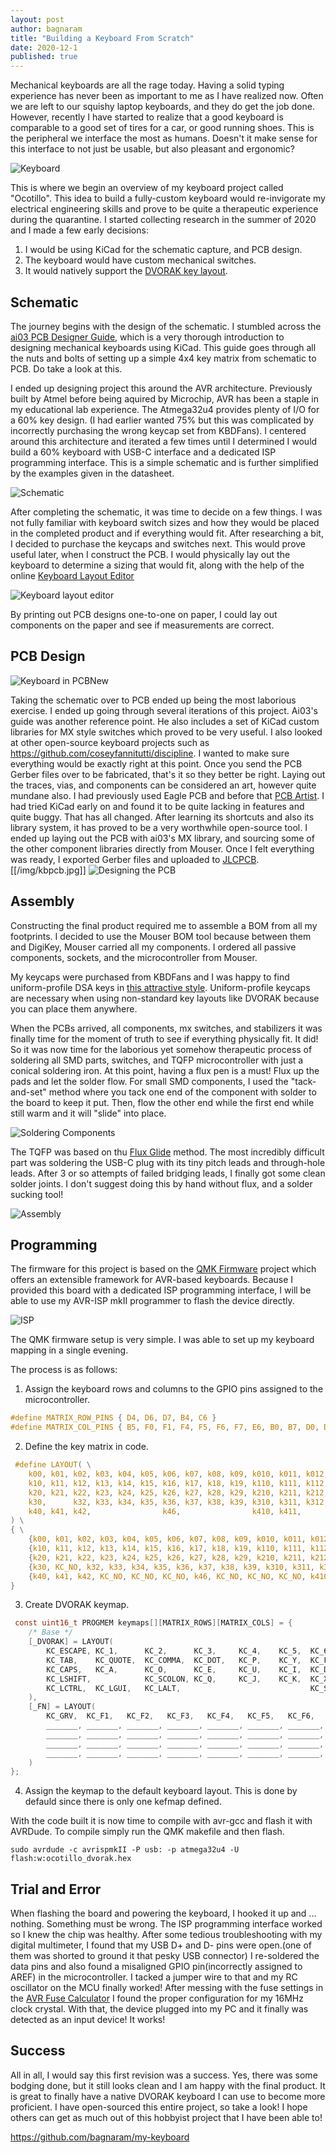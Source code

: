 ```yaml
---
layout: post
author: bagnaram
title: "Building a Keyboard From Scratch"
date: 2020-12-1
published: true
---
```


Mechanical keyboards are all the rage today. Having a solid typing experience
has never been as important to me as I have realized now. Often we are left to
our squishy laptop keyboards, and they do get the job done. However, recently I
have started to realize that a good keyboard is comparable to a good set of
tires for a car, or good running shoes. This is the peripheral we interface the
most as humans. Doesn't it make sense for this interface to not just be usable,
but also pleasant and ergonomic?

![Keyboard](/img/kb.jpg "Keyboard")

This is where we begin an overview of my keyboard project called "Ocotillo".
This idea to build a fully-custom keyboard would re-invigorate my electrical
engineering skills and prove to be quite a therapeutic experience during the
quarantine. I started collecting research in the summer of 2020 and I made a few
early decisions:

1. I would be using KiCad for the schematic capture, and PCB design.
2. The keyboard would have custom mechanical switches.
3. It would natively support the [DVORAK key
   layout](https://en.wikipedia.org/wiki/Dvorak_Simplified_Keyboard).

## Schematic

The journey begins with the design of the schematic. I stumbled across the [ai03
PCB Designer
Guide](https://wiki.ai03.com/books/pcb-design/chapter/pcb-designer-guide), which
is a very thorough introduction to designing mechanical keyboards using KiCad.
This guide goes through all the nuts and bolts of setting up a simple 4x4 key
matrix from schematic to PCB. Do take a look at this. 

I ended up designing project this around the AVR architecture. Previously built
by Atmel before being aquired by Microchip, AVR has been a staple in my
educational lab experience. The Atmega32u4 provides plenty of I/O for a 60% key
design. (I had earlier wanted 75% but this was complicated by incorrectly
purchasing the wrong keycap set from KBDFans). I centered around this
architecture and iterated a few times until I determined I would build a 60%
keyboard with USB-C interface and a dedicated ISP programming interface. This is
a simple schematic and is further simplified by the examples given in the
datasheet.

![Schematic](/img/kb-schematic.png "ESchema Schematic")

After completing the schematic, it was time to decide on a few things. I was not
fully familiar with keyboard switch sizes and how they would be placed in the
completed product and if everything would fit. After researching a bit, I
decided to purchase the keycaps and switches next. This would prove useful later,
when I construct the PCB. I would physically lay out the keyboard to determine a
sizing that would fit, along with the help of the online [Keyboard Layout
Editor](http://www.keyboard-layout-editor.com/#/)

![Keyboard layout editor](img/kb-layout.png "Keyboard layout editor")

By printing out PCB designs one-to-one on paper, I could lay out components on
the paper and see if measurements are correct.

## PCB Design

![Keyboard in PCBNew](/img/pcbnew.png "Keyboard in PCBNew")

Taking the schematic over to PCB ended up being the most laborious exercise. I
ended up going through several iterations of this project. Ai03's guide was
another reference point. He also includes a set of KiCad custom libraries for MX
style switches which proved to be very useful. I also looked at other
open-source keyboard projects such as
https://github.com/coseyfannitutti/discipline. I wanted to make sure everything
would be exactly right at this point. Once you send the PCB Gerber files over to
be fabricated, that's it so they better be right. Laying out the traces, vias,
and components can be considered an art, however quite mundane also. I had
previously used Eagle PCB and before that [PCB
Artist](https://www.4pcb.com/free-pcb-design-software.html). I had tried KiCad
early on and found it to be quite lacking in features and quite buggy. That has
all changed. After learning its shortcuts and also its library system, it has
proved to be a very worthwhile open-source tool. I ended up laying out the PCB
with ai03's MX library, and sourcing some of the other component libraries
directly from Mouser. Once I felt everything was ready, I exported Gerber files
and uploaded to [JLCPCB](https://jlcpcb.com/).
[[/img/kbpcb.jpg]]
![Designing the PCB](/img/kbpcb.jpg "PCB Layout")

## Assembly

Constructing the final product required me to assemble a BOM from all my
footprints. I decided to use the Mouser BOM tool because between them and
DigiKey, Mouser carried all my components. I ordered all passive components,
sockets, and the microcontroller from Mouser.

My keycaps were purchased from KBDFans and I was happy to find uniform-profile
DSA keys in [this attractive
style](https://kbdfans.com/collections/dsa-profile/products/npkc-dsa-9009-pbt-keycaps?variant=31385567985803).
Uniform-profile keycaps are necessary when using non-standard key layouts like
DVORAK because you can place them anywhere.

When the PCBs arrived, all components, mx switches, and stabilizers it was
finally time for the moment of truth to see if everything physically fit. It
did! So it was now time for the laborious yet somehow therapeutic process of
soldering all SMD parts, switches, and TQFP microcontroller with just a conical
soldering iron. At this point, having a flux pen is a must! Flux up the pads and
let the solder flow. For small SMD components, I used the "tack-and-set" method
where you tack one end of the component with solder to the board to keep it put.
Then, flow the other end while the first end while still warm and it will "slide"
into place.

![Soldering Components](/img/kbsolder.jpg "Soldering Components")

The TQFP was based on thu [Flux
Glide](https://www.youtube.com/watch?v=6PB0u8irn-4) method. The most incredibly
difficult part was soldering the USB-C plug with its tiny pitch leads and
through-hole leads. After 3 or so attempts of failed bridging leads, I finally
got some clean solder joints. I don't suggest doing this by hand without flux,
and a solder sucking tool!

![Assembly](/img/kbassembled.jpg "Assembly Complete")

## Programming

The firmware for this project is based on the [QMK Firmware](https://qmk.fm/)
project which offers an extensible framework for AVR-based keyboards. Because I
provided this board with a dedicated ISP programming interface, I will be able
to use my AVR-ISP mkII programmer to flash the device directly.

![ISP](/img/kbprog.jpg "Keyboard ISP Programming")

The QMK firmware setup is very simple. I was able to set up my keyboard mapping
in a single evening.

The process is as follows:

1. Assign the keyboard rows and columns to the GPIO pins assigned to the microcontroller.
```c {data-filename="config.h"}
#define MATRIX_ROW_PINS { D4, D6, D7, B4, C6 }
#define MATRIX_COL_PINS { B5, F0, F1, F4, F5, F6, F7, E6, B0, B7, D0, D1, D2, D3, D5, C7 } 
```
2. Define the key matrix in code.
```c {data-filename="ocotillo.h"}
 #define LAYOUT( \
    k00, k01, k02, k03, k04, k05, k06, k07, k08, k09, k010, k011, k012, k013,       k015, \
    k10, k11, k12, k13, k14, k15, k16, k17, k18, k19, k110, k111, k112, k113,       k115, \
    k20, k21, k22, k23, k24, k25, k26, k27, k28, k29, k210, k211, k212,             k215, \
    k30,      k32, k33, k34, k35, k36, k37, k38, k39, k310, k311, k312,       k314, k315, \
    k40, k41, k42,                k46,                k410, k411,       k413, k414, k415 \
) \
{ \
    {k00, k01, k02, k03, k04, k05, k06, k07, k08, k09, k010, k011, k012, k013, KC_NO, k015 }, \
    {k10, k11, k12, k13, k14, k15, k16, k17, k18, k19, k110, k111, k112, k113, KC_NO, k115 }, \
    {k20, k21, k22, k23, k24, k25, k26, k27, k28, k29, k210, k211, k212, KC_NO, KC_NO, k215 }, \
    {k30, KC_NO, k32, k33, k34, k35, k36, k37, k38, k39, k310, k311, k312,KC_NO, k314, k315 }, \
    {k40, k41, k42, KC_NO, KC_NO, KC_NO, k46, KC_NO, KC_NO, KC_NO, k410, k411, KC_NO, k413, k414, k415 } \
} 
```

3. Create DVORAK keymap.
```c {data-filename="keymaps/dvorak/keymap.c"}
 const uint16_t PROGMEM keymaps[][MATRIX_ROWS][MATRIX_COLS] = {
    /* Base */
    [_DVORAK] = LAYOUT(
        KC_ESCAPE, KC_1,      KC_2,      KC_3,     KC_4,    KC_5,  KC_6,     KC_7,    KC_8,    KC_9,  KC_0,    KC_LBRACKET,   KC_RBRACKET,   KC_BSPACE,                  KC_DEL,
        KC_TAB,    KC_QUOTE,  KC_COMMA,  KC_DOT,   KC_P,    KC_Y,  KC_F,     KC_G,    KC_C,    KC_R,  KC_L,    KC_SLASH,      KC_EQUAL,      KC_BSLASH,                  KC_GRAVE,
        KC_CAPS,   KC_A,      KC_O,      KC_E,     KC_U,    KC_I,  KC_D,     KC_H,    KC_T,    KC_N,  KC_S,    KC_MINUS,      KC_ENTER,                                  KC_PGUP,
        KC_LSHIFT,            KC_SCOLON, KC_Q,     KC_J,    KC_K,  KC_X,     KC_B,    KC_M,    KC_W,  KC_V,    KC_Z,          KC_RSHIFT,                    KC_UP,       KC_PGDN,
        KC_LCTRL,  KC_LGUI,   KC_LALT,                             KC_SPACE,                          KC_RALT, MO(_FN),                      KC_LEFT,       KC_DOWN,     KC_RIGHT
    ),
    [_FN] = LAYOUT(
        KC_GRV,  KC_F1,   KC_F2,   KC_F3,   KC_F4,   KC_F5,   KC_F6,   KC_F7,   KC_F8,   KC_F9,   KC_F10,  KC_F11,  KC_F12,  KC_F13, KC_DEL,
        _______, _______, _______, _______, _______, _______, _______, _______, _______, _______, _______, _______, _______, _______, _______,
        _______, _______, _______, _______, _______, _______, _______, _______, _______, _______, _______, _______, _______, _______,
        _______, _______, _______, _______, _______, _______, _______, _______, _______, _______, _______, _______, _______, _______,
        _______, _______, _______, _______, _______, _______, _______, _______, _______
    )
};
```

4. Assign the keymap to the default keyboard layout. This is done by defauld
   since there is only one kefmap defined.

With the code built it is now time to compile with avr-gcc and flash it with
AVRDude. To compile simply run the QMK makefile and then flash.

```shell
sudo avrdude -c avrispmkII -P usb: -p atmega32u4 -U flash:w:ocotillo_dvorak.hex
```


## Trial and Error

When flashing the board and powering the keyboard, I hooked it up and ...
nothing. Something must be wrong. The ISP programming interface worked so I knew
the chip was healthy. After some tedious troubleshooting with my digital
multimeter, I found that my USB D+ and D- pins were open.(one of them was
shorted to ground it that pesky USB connector) I re-soldered the data pins and
also found a misaligned GPIO pin(incorrectly assigned to AREF) in the
microcontroller. I tacked a jumper wire to that and my RC oscillator on the MCU
finally worked! After messing with the fuse settings in the [AVR Fuse
Calculator](https://www.engbedded.com/fusecalc/) I found the proper
configuration for my 16MHz clock crystal. With that, the device plugged into my
PC and it finally was detected as an input device! It works!

## Success

All in all, I would say this first revision was a success. Yes, there was some
bodging done, but it still looks clean and I am happy with the final product. It
is great to finally have a native DVORAK keyboard I can use to become more
proficient. I have open-sourced this entire project, so take a look! I hope
others can get as much out of this hobbyist project that I have been able to!

<https://github.com/bagnaram/my-keyboard>
